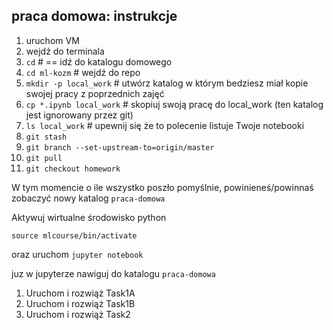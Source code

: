 ## praca domowa: instrukcje



1. uruchom VM 
2. wejdź do terminala 
3. `cd` # == idź do katalogu domowego 
4. `cd ml-kozm` # wejdź do repo 
5. `mkdir -p local_work` # utwórz katalog w którym bedziesz miał kopie swojej pracy z poprzednich zajęć
6. `cp *.ipynb local_work` # skopiuj swoją pracę do local_work (ten katalog jest ignorowany przez git)
7. `ls local_work` # upewnij się że to polecenie listuje Twoje notebooki 
8. `git stash` 
9. `git branch --set-upstream-to=origin/master`
10. `git pull`
11. `git checkout homework`



W tym momencie o ile wszystko poszło pomyślnie, 
powinieneś/powinnaś zobaczyć nowy katalog `praca-domowa`


Aktywuj wirtualne środowisko python 

```shell
source mlcourse/bin/activate
```
oraz uruchom `jupyter notebook`

juz w jupyterze nawiguj do katalogu `praca-domowa` 

1. Uruchom i rozwiąż Task1A
2. Uruchom i rozwiąż Task1B
3. Uruchom i rozwiąż Task2

